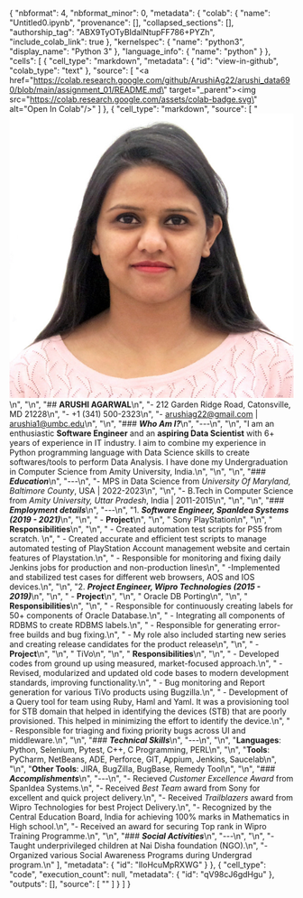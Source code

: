 {
  "nbformat": 4,
  "nbformat_minor": 0,
  "metadata": {
    "colab": {
      "name": "Untitled0.ipynb",
      "provenance": [],
      "collapsed_sections": [],
      "authorship_tag": "ABX9TyOTyBIdalNtupFF786+PYZh",
      "include_colab_link": true
    },
    "kernelspec": {
      "name": "python3",
      "display_name": "Python 3"
    },
    "language_info": {
      "name": "python"
    }
  },
  "cells": [
    {
      "cell_type": "markdown",
      "metadata": {
        "id": "view-in-github",
        "colab_type": "text"
      },
      "source": [
        "<a href=\"https://colab.research.google.com/github/ArushiAg22/arushi_data690/blob/main/assignment_01/README.md\" target=\"_parent\"><img src=\"https://colab.research.google.com/assets/colab-badge.svg\" alt=\"Open In Colab\"/></a>"
      ]
    },
    {
      "cell_type": "markdown",
      "source": [
        "![Arushi Agarwal](Arushi.jpeg)\n",
        "\n",
        "## **ARUSHI AGARWAL**\n",
        "- 212 Garden Ridge Road, Catonsville, MD 21228\n",
        "- +1 (341) 500-2323\n",
        "- arushiag22@gmail.com | arushia1@umbc.edu\n",
        "\n",
        "### ***Who Am I?***\n",
        "---\n",
        "\n",
        "I am an enthusiastic **Software Engineer** and an **aspiring Data Scientist** with 6+ years of experience in IT industry. I aim to combine my experience in Python programming language with Data Science skills to create softwares/tools to perform Data Analysis. I have done my Undergraduation in Computer Science from Amity University, India.\n",
        "\n",
        "\n",
        "### ***Education***\n",
        "---\n",
        "- MPS in Data Science from *University Of Maryland, Baltimore County*, USA | 2022-2023\n",
        "\n",
        "- B.Tech in Computer Science from *Amity University, Uttar Pradesh*, India | 2011-2015\n",
        "\n",
        "\n",
        "### ***Employment details***\n",
        "---\n",
        "1. ***Software Engineer, SpanIdea Systems (2019 - 2021)***\n",
        "\n",
        "  - **Project**\n",
        "\n",
        "    Sony PlayStation\n",
        "\n",
        "    **Responsibilities**\n",
        "\n",
        "      - Created automation test scripts for PS5 from scratch. \n",
        "      - Created accurate and efficient test scripts to manage automated testing of PlayStation Account management website and certain features of Playstation.\n",
        "      - Responsible for monitoring and fixing daily Jenkins jobs for production and non-production lines\n",
        "      -Implemented and stabilized test cases for different web browsers, AOS and IOS devices.\n",
        "\n",
        "2. ***Project Engineer, Wipro Technologies (2015 - 2019)***\n",
        "\n",
        "  - **Project**\n",
        "\n",
        "    Oracle DB Porting\n",
        "\n",
        "    **Responsibilities**\n",
        "\n",
        "    - Responsible for continuously creating labels for 50+ components of Oracle Database.\n",
        "    - Integrating all components of RDBMS to create RDBMS labels.\n",
        "    - Responsible for generating error-free builds and bug fixing.\n",
        "    - My role also included starting new series and creating release candidates for the product release\n",
        "\n",
        "  - **Project**\n",
        "\n",
        "    TiVo\n",
        "\n",
        "    **Responsibilities**\n",
        "\n",
        "    - Developed codes from ground up using measured, market-focused approach.\n",
        "    - Revised, modularized and updated old code bases to modern development standards, improving functionality.\n",
        "    - Bug monitoring and Report generation for various TiVo products using Bugzilla.\n",
        "    - Development of a Query tool for team using Ruby, Haml and Yaml. It was a provisioning tool for STB domain that helped in identifying the devices (STB) that are poorly provisioned. This helped in minimizing the effort to identify the device.\n",
        "    - Responsible for triaging and fixing priority bugs across UI and middleware.\n",
        "\n",
        "### ***Technical Skills***\n",
        "---\n",
        "\n",
        "**Languages**: Python, Selenium, Pytest, C++, C Programming, PERL\n",
        "\n",
        "**Tools**: PyCharm, NetBeans, ADE, Perforce, GIT, Appium, Jenkins, Saucelab\n",
        "\n",
        "**Other Tools**: JIRA, BugZilla, BugBase, Remedy Tool\n",
        "\n",
        "### ***Accomplishments***\n",
        "---\n",
        "- Recieved *Customer Excellence Award* from SpanIdea Systems.\n",
        "- Received *Best Team* award from Sony for excellent and quick project delivery.\n",
        "- Received *Trailblazers* award from Wipro Technologies for best Project Delivery.\n",
        "- Recognized by the Central Education Board, India for achieving 100% marks in Mathematics in High school.\n",
        "- Received an award for securing Top rank in Wipro Training Programme.\n",
        "\n",
        "### ***Social Activities***\n",
        "---\n",
        "\n",
        "- Taught underprivileged children at Nai Disha foundation (NGO).\n",
        "- Organized various Social Awareness Programs during Undergrad program.\n"
      ],
      "metadata": {
        "id": "lIoHcuMpRXWG"
      }
    },
    {
      "cell_type": "code",
      "execution_count": null,
      "metadata": {
        "id": "qV98cJ6gdHgu"
      },
      "outputs": [],
      "source": [
        ""
      ]
    }
  ]
}